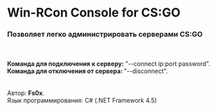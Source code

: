 <h1>Win-RCon Console for CS:GO</h1>
<h3>Позволяет легко администрировать серверами CS:GO</h3><br /><br />
<b>Команда для подключения к серверу:  </b>"--connect ip:port password".<br />
<b>Команда для отключения от сервера:  </b>"--disconnect".
<br /><br /><br />
Автор: <b>Fs0x</b>.<br />
Язык программирования: C# (.NET Framework 4.5)<br />